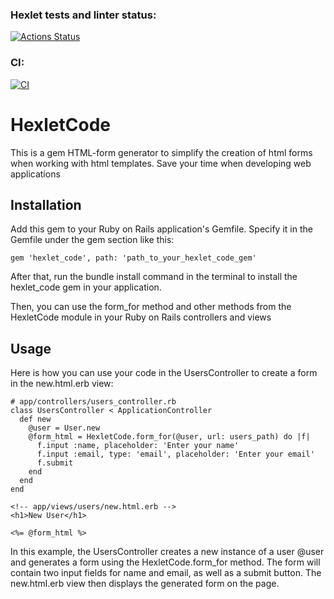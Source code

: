 ### Hexlet tests and linter status:
[![Actions Status](https://github.com/Pletennyy2/rails-project-63/actions/workflows/hexlet-check.yml/badge.svg)](https://github.com/Pletennyy2/rails-project-63/actions)

### CI:
[![CI](https://github.com/Pletennyy2/rails-project-63/actions/workflows/ci.yml/badge.svg)](https://github.com/Pletennyy2/rails-project-63/actions)

# HexletCode
This is a gem HTML-form generator to simplify the creation of html forms when working with html templates. 
Save your time when developing web applications


## Installation

Add this gem to your Ruby on Rails application's Gemfile. Specify it in the Gemfile under the gem section like this:

```gem 'hexlet_code', path: 'path_to_your_hexlet_code_gem'```

After that, run the bundle install command in the terminal to install the hexlet_code gem in your application.

Then, you can use the form_for method and other methods from the HexletCode module in your Ruby on Rails controllers and views

## Usage

Here is how you can use your code in the UsersController to create a form in the new.html.erb view:

```
# app/controllers/users_controller.rb
class UsersController < ApplicationController
  def new
    @user = User.new
    @form_html = HexletCode.form_for(@user, url: users_path) do |f|
      f.input :name, placeholder: 'Enter your name'
      f.input :email, type: 'email', placeholder: 'Enter your email'
      f.submit
    end
  end
end 
```

``` 
<!-- app/views/users/new.html.erb -->
<h1>New User</h1>

<%= @form_html %>
```
In this example, the UsersController creates a new instance of a user @user and generates a form using the HexletCode.form_for method. The form will contain two input fields for name and email, as well as a submit button. The new.html.erb view then displays the generated form on the page.




